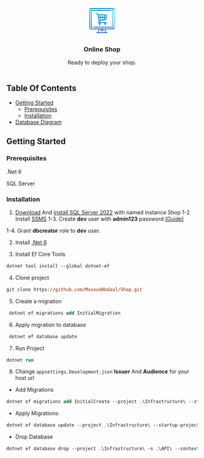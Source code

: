 <br/>

<p align="center">
  <a href="https://github.com/MasoudAbdaal/Shop">
  <p align="center">
    <img src="READMEAssets/ShopIcon.png" alt="Logo" width="80" height="80">
  </a>

  <h3 align="center">Online Shop</h3>

  <p align="center">
    Ready to deploy your shop.
    <br/>
    <br/>
  </p>
</p>

## Table Of Contents

- [Getting Started](#getting-started)
  - [Prerequisites](#prerequisites)
  - [Installation](#installation)
- [Database Diagram](READMEAssets/DBDiagram.pdf)

## Getting Started

### Prerequisites

.Net 6

SQL Server

### Installation

1. [Download](https://go.microsoft.com/fwlink/p/?linkid=2216019&clcid=0x409&culture=en-us&country=us) And [install SQL Server 2022](https://docs.hexagonppm.com/r/en-US/Intergraph-Smart-Interop-Publisher-Installation-and-Setup/Version-2019-R1/775713) with named instance Shop
   1-2. Install [SSMS](https://aka.ms/ssmsfullsetup)
   1-3. Create **dev** user with **admin123** password [(Guide)](https://vaishaligoilkar3322.medium.com/sql-server-create-login-user-role-and-assign-permission-7ab78cb61e1a)

1-4. Grant **dbcreator** role to **dev** user.

2. Install [.Net 6](https://dotnet.microsoft.com/en-us/download/dotnet/thank-you/sdk-6.0.406-windows-x64-installer)

3. Install Ef Core Tools

```ps
dotnet tool install --global dotnet-ef
```

4. Clone project

```ps
git clone https://github.com/MasoudAbdaal/Shop.git
```

5. Create a migration

```ps
 dotnet ef migrations add InitialMigration
```

6. Apply migration to database

```ps
 dotnet ef database update
```

7. Run Project

```ps
dotnet run
```

8. Change `appsettings.Development.json` **Issuer** And **Audience** for your host url

- Add Migrations
```ps
dotnet ef migrations add InitialCreate --project .\Infrastructure\ --startup-project .\API --context UserDbContext  
```
- Apply Migrations:
```ps
dotnet ef database update --project .\Infrastructure\ --startup-project .\API\  --context UserDbContext  
```
- Drop Database
```ps
dotnet ef database drop --project .\Infrastructure\ -s .\API\ --context UserDbContext  

```